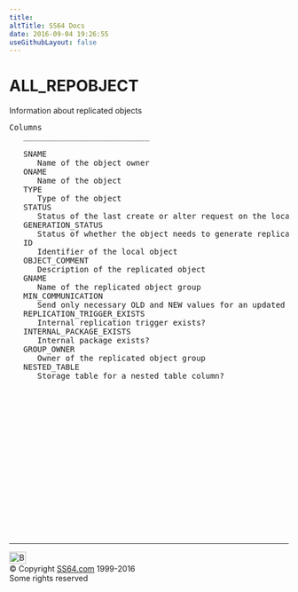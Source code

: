 ```yaml
---
title:
altTitle: SS64 Docs
date: 2016-09-04 19:26:55
useGithubLayout: false
---
```

<!-- #BeginLibraryItem "/Library/head_orad.lbi" --><!-- #EndLibraryItem --><h1>ALL_REPOBJECT </h1><p> Information about replicated objects </p> 
 
<pre>Columns
   ___________________________
 
   SNAME
      Name of the object owner
   ONAME
      Name of the object
   TYPE
      Type of the object
   STATUS
      Status of the last create or alter request on the local object
   GENERATION_STATUS
      Status of whether the object needs to generate replication packages
   ID
      Identifier of the local object
   OBJECT_COMMENT
      Description of the replicated object
   GNAME
      Name of the replicated object group
   MIN_COMMUNICATION
      Send only necessary OLD and NEW values for an updated row?
   REPLICATION_TRIGGER_EXISTS
      Internal replication trigger exists?
   INTERNAL_PACKAGE_EXISTS
      Internal package exists?
   GROUP_OWNER
      Owner of the replicated object group
   NESTED_TABLE
      Storage table for a nested table column?

</pre><!-- #BeginLibraryItem "/Library/foot_orad.lbi" --><p>
<!-- oracle-footer -->
<ins class="adsbygoogle" style="display:inline-block;width:300px;height:250px" data-ad-client="ca-pub-6140977852749469" data-ad-slot="4275490898"></ins>
<script>
(adsbygoogle = window.adsbygoogle || []).push({});
</script></p>
<hr>
<div id="bl" class="footer"><a href="ALL_REPOBJECT.html#"><img src="../images/top.png" width="30" height="22" alt="Back to the Top"></a></div>
<div id="br" class="footer, tagline">© Copyright <a href="../index.html">SS64.com</a> 1999-2016<br>
Some rights reserved</div>
<!-- #EndLibraryItem -->

